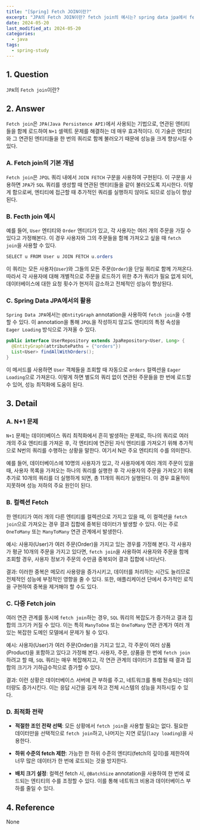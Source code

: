 ```yaml
---
title: "[Spring] Fetch JOIN이란?"
excerpt: "JPA의 Fetch JOIN이란? fetch join의 예시는? spring data jpa에서 fetch join의 활용은? N+1 문제란? 컬렉션 Fetch의 경우는? 다중 Fetch join의 경우는? fetch join 최적화 전략은?"
date: 2024-05-20
last_modified_at: 2024-05-20
categories:
  - java
tags:
  - spring-study
---
```


## 1. Question

`JPA`의 `Fetch join`이란?

## 2. Answer

`Fetch join`은 `JPA(Java Persistence API)`에서 사용되는 기법으로, 연관된 엔티티들을 함께 로드하여 `N+1` 셀렉트 문제를 해결하는 데 매우 효과적이다. 이 기술은 엔티티와 그 연관된 엔티티들을 한 번의 쿼리로 함께 불러오기 때문에 성능을 크게 향상시킬 수 있다.

### A. Fetch join의 기본 개념

`Fetch join`은 `JPQL` 쿼리 내에서 `JOIN FETCH` 구문을 사용하여 구현된다. 이 구문을 사용하면 `JPA`가 `SQL` 쿼리를 생성할 때 연관된 엔티티들을 같이 불러오도록 지시한다. 이렇게 함으로써, 엔티티에 접근할 때 추가적인 쿼리를 실행하지 않아도 되므로 성능이 향상된다.

### B. Fecth join 예시

예를 들어, `User` 엔티티와 `Order` 엔티티가 있고, 각 사용자는 여러 개의 주문을 가질 수 있다고 가정해본다. 이 경우 사용자와 그의 주문들을 함께 가져오고 싶을 때 `fetch join`을 사용할 수 있다.

```java
SELECT u FROM User u JOIN FETCH u.orders
```

이 쿼리는 모든 사용자(`User`)와 그들의 모든 주문(`Order`)을 단일 쿼리로 함께 가져온다. 따라서 각 사용자에 대해 개별적으로 주문을 로드하기 위한 추가 쿼리가 필요 없게 되어, 데이터베이스에 대한 요청 횟수가 현저히 감소하고 전체적인 성능이 향상된다.

### C. Spring Data JPA에서의 활용

`Spring Data JPA`에서는 `@EntityGraph` annotation을 사용하여 `fetch join`을 수행할 수 있다. 이 annotation을 통해 `JPQL`을 작성하지 않고도 엔티티의 특정 속성을 `Eager Loading` 방식으로 가져올 수 있다.

```java
public interface UserRepository extends JpaRepository<User, Long> {
  @EntityGraph(attributePaths = {"orders"})
  List<User> findAllWithOrders();
}
```

이 메서드를 사용하면 `User` 객체들을 조회할 때 자동으로 `orders` 컬렉션을 `Eager Loading`으로 가져온다. 이렇게 하면 별도의 쿼리 없이 연관된 주문들을 한 번에 로드할 수 있어, 성능 최적화에 도움이 된다.

## 3. Detail

### A. N+1 문제

`N+1` 문제는 데이터베이스 쿼리 최적화에서 흔히 발생하는 문제로, 하나의 쿼리로 여러 개의 주요 엔티티를 가져온 후, 각 엔티티에 연관된 자식 엔티티를 가져오기 위해 추가적으로 N번의 쿼리를 수행하는 상황을 말한다. 여기서 N은 주요 엔티티의 수를 의미한다.

예를 들어, 데이터베이스에 10명의 사용자가 있고, 각 사용자에게 여러 개의 주문이 있을 때, 사용자 목록을 가져오는 하나의 쿼리를 실행한 후 각 사용자의 주문을 가져오기 위해 추가로 10개의 쿼리를 더 실행하게 되면, 총 11개의 쿼리가 실행된다. 이 경우 효율적이지못하며 성능 저하의 주요 원인이 된다.

### B. 컬렉션 Fetch

한 엔티티가 여러 개의 다른 엔티티를 컬렉션으로 가지고 있을 때, 이 컬렉션을 `fetch join`으로 가져오는 경우 결과 집합에 중복된 데이터가 발생할 수 있다. 이는 주로 `OneToMany` 또는 `ManyToMany` 연관 관계에서 발생한다.

예시: 사용자(User)가 여러 주문(Order)을 가지고 있는 경우를 가정해 본다. 각 사용자가 평균 10개의 주문을 가지고 있다면, `fetch join`을 사용하여 사용자와 주문을 함께 조회할 경우, 사용자 정보가 주문의 수만큼 중복되어 결과 집합에 나타난다.

결과: 이러한 중복은 메모리 사용량을 증가시키고, 데이터를 처리하는 시간도 늘리므로 전체적인 성능에 부정적인 영향을 줄 수 있다. 또한, 애플리케이션 단에서 추가적인 로직을 구현하여 중복을 제거해야 할 수도 있다.

### C. 다중 Fetch join

여러 연관 관계를 동시에 `fetch join`하는 경우, `SQL` 쿼리의 복잡도가 증가하고 결과 집합의 크기가 커질 수 있다. 이는 특히 `ManyToOne` 또는 `OneToMany` 연관 관계가 여러 개 있는 복잡한 도메인 모델에서 문제가 될 수 있다.

예시: 사용자(User)가 여러 주문(Order)을 가지고 있고, 각 주문이 여러 상품(Product)을 포함하고 있다고 가정해 본다. 사용자, 주문, 상품을 한 번에 `fetch join` 하려고 할 때, `SQL` 쿼리는 매우 복잡해지고, 각 연관 관계의 데이터가 조합될 때 결과 집합의 크기가 기하급수적으로 증가할 수 있다.

결과: 이런 상황은 데이터베이스 서버에 큰 부하를 주고, 네트워크를 통해 전송되는 데이터량도 증가시킨다. 이는 응답 시간을 길게 하고 전체 시스템의 성능을 저하시킬 수 있다.

### D. 최적화 전략

* **적절한 조인 전략 선택**: 모든 상황에서 `fetch join`을 사용할 필요는 없다. 필요한 데이터만을 선택적으로 `fetch join`하고, 나머지는 지연 로딩(`lazy loading`)을 사용한다.

* **하위 수준의 fetch 제한**: 가능한 한 하위 수준의 엔티티(fetch의 깊이)를 제한하여 너무 많은 데이터가 한 번에 로드되는 것을 방지한다.

* **배치 크기 설정**: 컬렉션 fetch 시, `@BatchSize` annotation을 사용하여 한 번에 로드되는 엔티티의 수를 조정할 수 있다. 이를 통해 네트워크 비용과 데이터베이스 부하를 줄일 수 있다.

## 4. Reference

None